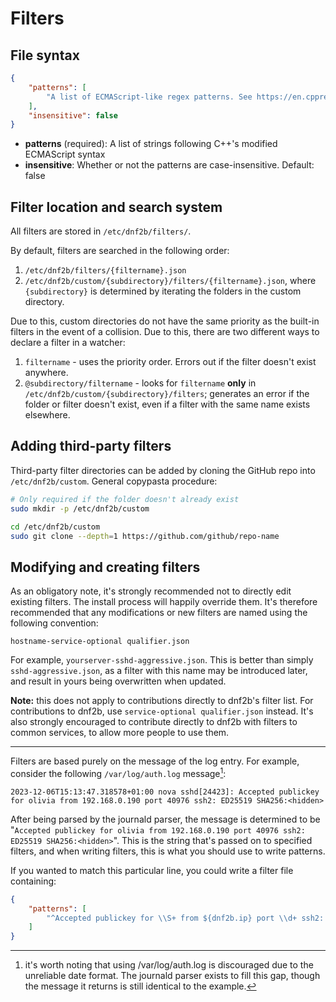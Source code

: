 # Filters


## File syntax

```json
{
    "patterns": [
        "A list of ECMAScript-like regex patterns. See https://en.cppreference.com/w/cpp/regex/ecmascript"
    ],
    "insensitive": false
}
```

* **patterns** (required): A list of strings following C++'s modified ECMAScript syntax
* **insensitive**: Whether or not the patterns are case-insensitive. Default: false

## Filter location and search system

All filters are stored in `/etc/dnf2b/filters/`.

By default, filters are searched in the following order:

1. `/etc/dnf2b/filters/{filtername}.json`
2. `/etc/dnf2b/custom/{subdirectory}/filters/{filtername}.json`, where `{subdirectory}` is determined by iterating the folders in the custom directory.

Due to this, custom directories do not have the same priority as the built-in filters in the event of a collision. Due to this, there are two different ways to declare a filter in a watcher:

1. `filtername` - uses the priority order. Errors out if the filter doesn't exist anywhere.
2. `@subdirectory/filtername` - looks for `filtername` **only** in `/etc/dnf2b/custom/{subdirectory}/filters`; generates an error if the folder or filter doesn't exist, even if a filter with the same name exists elsewhere.



## Adding third-party filters

Third-party filter directories can be added by cloning the GitHub repo into `/etc/dnf2b/custom`. General copypasta procedure:
```sh
# Only required if the folder doesn't already exist
sudo mkdir -p /etc/dnf2b/custom

cd /etc/dnf2b/custom
sudo git clone --depth=1 https://github.com/github/repo-name
```

## Modifying and creating filters

As an obligatory note, it's strongly recommended not to directly edit existing filters. The install process will happily override them. It's therefore recommended that any modifications or new filters are named using the following convention:

```
hostname-service-optional qualifier.json
```

For example, `yourserver-sshd-aggressive.json`. This is better than simply `sshd-aggressive.json`, as a filter with this name may be introduced later, and result in yours being overwritten when updated.

**Note:** this does not apply to contributions directly to dnf2b's filter list. For contributions to dnf2b, use `service-optional qualifier.json` instead. It's also strongly encouraged to contribute directly to dnf2b with filters to common services, to allow more people to use them.

---

Filters are based purely on the message of the log entry. For example, consider the following `/var/log/auth.log` message[^1]:
```
2023-12-06T15:13:47.318578+01:00 nova sshd[24423]: Accepted publickey for olivia from 192.168.0.190 port 40976 ssh2: ED25519 SHA256:<hidden>
```

After being parsed by the journald parser, the message is determined to be "`Accepted publickey for olivia from 192.168.0.190 port 40976 ssh2: ED25519 SHA256:<hidden>`". This is the string that's passed on to specified filters, and when writing filters, this is what you should use to write patterns.

If you wanted to match this particular line, you could write a filter file containing:
```json
{
    "patterns": [
        "^Accepted publickey for \\S+ from ${dnf2b.ip} port \\d+ ssh2: \S+ \S+$"
    ]
}
```



[^1]: it's worth noting that using /var/log/auth.log is discouraged due to the unreliable date format. The journald parser exists to fill this gap, though the message it returns is still identical to the example. 
